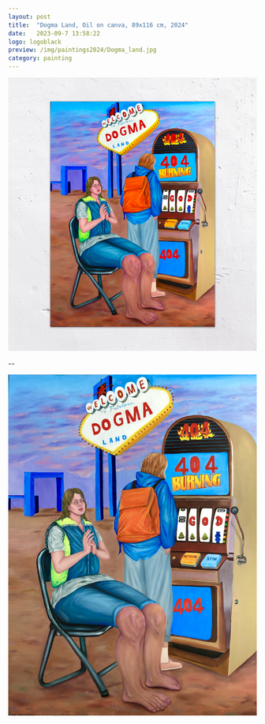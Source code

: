 ```yaml
---
layout: post
title:  "Dogma Land, Oil on canva, 89x116 cm, 2024"
date:   2023-09-7 13:58:22
logo: logoblack
preview: /img/paintings2024/Dogma_land.jpg
category: painting
---
```



![Picture 1](/img/paintings2024/Dogma_land.jpg) 

--

![detail](/img/paintings2024/Dogma_land_.jpg) 



